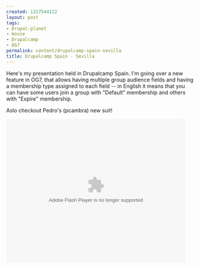 ```yaml
--- 
created: 1317544122
layout: post
tags: 
- Drupal-planet
- movie
- Drupalcamp
- OG7
permalink: content/drupalcamp-spain-sevilla
title: Drupalcamp Spain - Sevilla
---
```

Here's my presentation held in Drupalcamp Spain. I'm going over a new feature in OG7, that allows having multiple group audience fields and having a membership type assigned to each field -- in English it means that you can have some users join a group with "Default" membership and others with "Expire" membership.

Aslo checkout Pedro's (pcambra) new suit! 

<object width="480" height="386" classid="clsid:d27cdb6e-ae6d-11cf-96b8-444553540000">
  <param name="flashvars" value="vid=17612232&amp;autoplay=false"/>
  <param name="allowfullscreen" value="true"/>
  <param name="allowscriptaccess" value="always"/>
  <param name="src" value="http://www.ustream.tv/flash/viewer.swf"/>
  <embed flashvars="vid=17612232&amp;autoplay=false" width="480" height="386" allowfullscreen="true" allowscriptaccess="always" src="http://www.ustream.tv/flash/viewer.swf" type="application/x-shockwave-flash"></embed>
</object>
